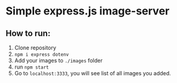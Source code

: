 # Simple express.js image-server

## How to run:

1. Clone repository
2. `npm i express dotenv`
3. Add your images to `./images` folder
4. run `npm start`
5. Go to `localhost:3333`, you will see list of all images you added.
